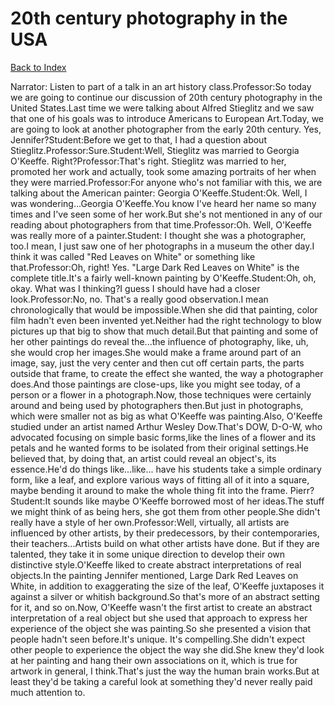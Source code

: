 # 20th century photography in the USA
[Back to Index](https://github.com/windows10010/tpoExtractor/blog/master/README.md)

Narrator: Listen to part of a talk in an art history class.Professor:So today we are going to continue our discussion of 20th century photography in the United States.Last time we were talking about Alfred Stieglitz and we saw that one of his goals was to introduce Americans to European Art.Today, we are going to look at another photographer from the early 20th century. Yes, Jennifer?Student:Before we get to that, I had a question about Stieglitz.Professor:Sure.Student:Well, Stieglitz was married to Georgia O'Keeffe. Right?Professor:That's right. Stieglitz was married to her, promoted her work and actually, took some amazing portraits of her when they were married.Professor:For anyone who's not familiar with this, we are talking about the American painter: Georgia O'Keeffe.Student:Ok. Well, I was wondering...Georgia O'Keeffe.You know I've heard her name so many times and I've seen some of her work.But she's not mentioned in any of our reading about photographers from that time.Professor:Oh. Well, O'Keeffe was really more of a painter.Student: I thought she was a photographer, too.I mean, I just saw one of her photographs in a museum the other day.I think it was called "Red Leaves on White" or something like that.Professor:Oh, right! Yes. "Large Dark Red Leaves on White" is the complete title.It's a fairly well-known painting by O'Keeffe.Student:Oh, oh, okay. What was I thinking?I guess I should have had a closer look.Professor:No, no. That's a really good observation.I mean chronologically that would be impossible.When she did that painting, color film hadn't even been invented yet.Neither had the right technology to blow pictures up that big to show that much detail.But that painting and some of her other paintings do reveal the...the influence of photography, like, uh, she would crop her images.She would make a frame around part of an image, say, just the very center and then cut off certain parts, the parts outside that frame, to create the effect she wanted, the way a photographer does.And those paintings are close-ups, like you might see today, of a person or a flower in a photograph.Now, those techniques were certainly around and being used by photographers then.But just in photographs, which were smaller not as big as what O'Keeffe was painting.Also, O'Keeffe studied under an artist named Arthur Wesley Dow.That's DOW, D-O-W, who advocated focusing on simple basic forms,like the lines of a flower and its petals and he wanted forms to be isolated from their original settings.He believed that, by doing that, an artist could reveal an object's, its essence.He'd do things like...like... have his students take a simple ordinary form, like a leaf, and explore various ways of fitting all of it into a square, maybe bending it around to make the whole thing fit into the frame. Pierr?Student:It sounds like maybe O'Keeffe borrowed most of her ideas.The stuff we might think of as being hers, she got them from other people.She didn't really have a style of her own.Professor:Well, virtually, all artists are influenced by other artists, by their predecessors, by their contemporaries, their teachers...Artists build on what other artists have done. But if they are talented, they take it in some unique direction to develop their own distinctive style.O'Keeffe liked to create abstract interpretations of real objects.In the painting Jennifer mentioned, Large Dark Red Leaves on White, in addition to exaggerating the size of the leaf, O'Keeffe juxtaposes it against a silver or whitish background.So that's more of an abstract setting for it, and so on.Now, O'Keeffe wasn't the first artist to create an abstract interpretation of a real object but she used that approach to express her experience of the object she was painting.So she presented a vision that people hadn't seen before.It's unique. It's compelling.She didn't expect other people to experience the object the way she did.She knew they'd look at her painting and hang their own associations on it, which is true for artwork in general, I think.That's just the way the human brain works.But at least they'd be taking a careful look at something they'd never really paid much attention to.
 